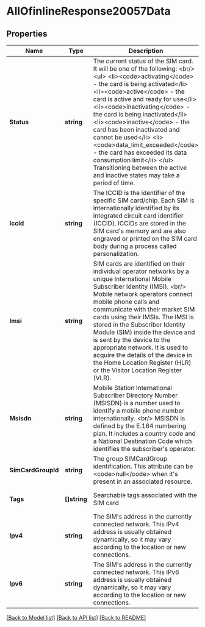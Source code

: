# AllOfinlineResponse20057Data

## Properties
Name | Type | Description | Notes
------------ | ------------- | ------------- | -------------
**Status** | **string** | The current status of the SIM card. It will be one of the following: &lt;br/&gt; &lt;ul&gt;   &lt;li&gt;&lt;code&gt;activating&lt;/code&gt; - the card is being activated&lt;/li&gt;   &lt;li&gt;&lt;code&gt;active&lt;/code&gt; - the card is active and ready for use&lt;/li&gt;   &lt;li&gt;&lt;code&gt;inactivating&lt;/code&gt; - the card is being inactivated&lt;/li&gt;   &lt;li&gt;&lt;code&gt;inactive&lt;/code&gt; - the card has been inactivated and cannot be used&lt;/li&gt;   &lt;li&gt;&lt;code&gt;data_limit_exceeded&lt;/code&gt; - the card has exceeded its data consumption limit&lt;/li&gt; &lt;/ul&gt; Transitioning between the active and inactive states may take a period of time.  | [optional] [default to null]
**Iccid** | **string** | The ICCID is the identifier of the specific SIM card/chip. Each SIM is internationally identified by its integrated circuit card identifier (ICCID). ICCIDs are stored in the SIM card&#x27;s memory and are also engraved or printed on the SIM card body during a process called personalization.  | [optional] [default to null]
**Imsi** | **string** | SIM cards are identified on their individual operator networks by a unique International Mobile Subscriber Identity (IMSI). &lt;br/&gt; Mobile network operators connect mobile phone calls and communicate with their market SIM cards using their IMSIs. The IMSI is stored in the Subscriber  Identity Module (SIM) inside the device and is sent by the device to the appropriate network. It is used to acquire the details of the device in the Home  Location Register (HLR) or the Visitor Location Register (VLR).  | [optional] [default to null]
**Msisdn** | **string** | Mobile Station International Subscriber Directory Number (MSISDN) is a number used to identify a mobile phone number internationally. &lt;br/&gt; MSISDN is defined by the E.164 numbering plan. It includes a country code and a National Destination Code which identifies the subscriber&#x27;s operator.  | [optional] [default to null]
**SimCardGroupId** | **string** | The group SIMCardGroup identification. This attribute can be &lt;code&gt;null&lt;/code&gt; when it&#x27;s present in an associated resource. | [optional] [default to null]
**Tags** | **[]string** | Searchable tags associated with the SIM card | [optional] [default to null]
**Ipv4** | **string** | The SIM&#x27;s address in the currently connected network. This IPv4 address is usually obtained dynamically, so it may vary according to the location or new connections.  | [optional] [default to null]
**Ipv6** | **string** | The SIM&#x27;s address in the currently connected network. This IPv6 address is usually obtained dynamically, so it may vary according to the location or new connections.  | [optional] [default to null]

[[Back to Model list]](../README.md#documentation-for-models) [[Back to API list]](../README.md#documentation-for-api-endpoints) [[Back to README]](../README.md)

